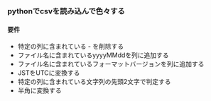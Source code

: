 ### pythonでcsvを読み込んで色々する

#### 要件
- 特定の列に含まれている *-* を削除する
- ファイル名に含まれているyyyyMMddを列に追加する
- ファイル名に含まれているフォーマットバージョンを列に追加する
- JSTをUTCに変換する
- 特定の列に含まれている文字列の先頭2文字で判定する
- 半角に変換する
